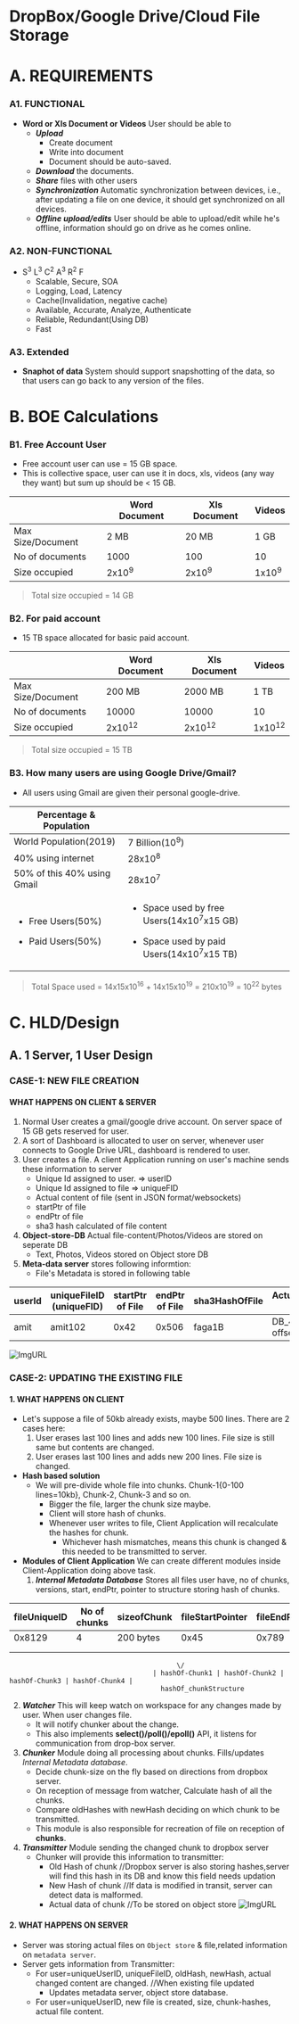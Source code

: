 # DropBox/Google Drive/Cloud File Storage

# A. REQUIREMENTS
### A1. FUNCTIONAL
- **Word or Xls Document or Videos** User should be able to
  - ***Upload***
    - Create document
    - Write into document
    - Document should be auto-saved.
  - ***Download*** the documents.
  - ***Share*** files with other users
  - ***Synchronization*** Automatic synchronization between devices, i.e., after updating a file on one device, it should get synchronized on all devices.
  - ***Offline upload/edits*** User should be able to upload/edit while he's offline, information should go on drive as he comes online.
### A2. NON-FUNCTIONAL
- S<sup>3</sup> L<sup>3</sup> C<sup>2</sup> A<sup>3</sup> R<sup>2</sup> F
  - Scalable, Secure, SOA
  - Logging, Load, Latency
  - Cache(Invalidation, negative cache)
  - Available, Accurate, Analyze, Authenticate
  - Reliable, Redundant(Using DB)
  - Fast
### A3. Extended 
- **Snaphot of data** System should support snapshotting of the data, so that users can go back to any version of the files.

# B. BOE Calculations
### B1. Free Account User
- Free account user can use = 15 GB space.
- This is collective space, user can use it in docs, xls, videos (any way they want) but sum up should be < 15 GB.

| | Word Document | Xls Document | Videos |
| --- | --- | --- | --- |
| Max Size/Document | 2 MB | 20 MB | 1 GB |
| No of documents | 1000 | 100 | 10 |
| Size occupied | 2x10<sup>9</sup> | 2x10<sup>9</sup> | 1x10<sup>9</sup> |
> Total size occupied = 14 GB

### B2. For paid account
- 15 TB space allocated for basic paid account.

| | Word Document | Xls Document | Videos |
| --- | --- | --- | --- |
| Max Size/Document | 200 MB | 2000 MB | 1 TB |
| No of documents | 10000 | 10000 | 10 |
| Size occupied | 2x10<sup>12</sup> | 2x10<sup>12</sup> | 1x10<sup>12</sup> |
> Total size occupied = 15 TB

### B3. How many users are using Google Drive/Gmail?
- All users using Gmail are given their personal google-drive.

| Percentage & Population | |
| --- | --- |
| World Population(2019) | 7 Billion(10<sup>9</sup>) |
| 40% using internet | 28x10<sup>8</sup> |
| 50% of this 40% using Gmail | 28x10<sup>7</sup> |
| <ul><li>Free Users(50%)</li></ul> <ul><li>Paid Users(50%)</li></ul>| <ul><li>Space used by free Users(14x10<sup>7</sup>x15 GB)</li></ul> <ul><li>Space used by paid Users(14x10<sup>7</sup>x15 TB)</li></ul> |
> Total Space used = 14x15x10<sup>16</sup> + 14x15x10<sup>19</sup> = 210x10<sup>19</sup> = 10<sup>22</sup> bytes

# C. HLD/Design
## A. 1 Server, 1 User Design
### CASE-1: NEW FILE CREATION
#### WHAT HAPPENS ON CLIENT & SERVER
1. Normal User creates a gmail/google drive account. On server space of 15 GB gets reserved for user.
2. A sort of Dashboard is allocated to user on server, whenever user connects to Google Drive URL, dashboard is rendered to user.
3. User creates a file. A client Application running on user's machine sends these information to server
     - Unique Id assigned to user.  =>  userID
     - Unique Id assigned to file   =>  uniqueFID
     - Actual content of file (sent in JSON format/websockets)
     - startPtr of file
     - endPtr of file
     - sha3 hash calculated of file content
4. **Object-store-DB** Actual file-content/Photos/Videos are stored on seperate DB
     - Text, Photos, Videos stored on Object store DB   
5. **Meta-data server** stores following informtion:
   - File's Metadata is stored in following table
   
| userId | uniqueFileID (uniqueFID) | startPtr of File | endPtr of File | sha3HashOfFile | ActualFileLocation (PtrOnDB) | Directory structure | Shared-With |
| --- | --- | --- | --- | --- | --- | --- | --- |
| amit | amit102 | 0x42 | 0x506 | faga1B | DB_4-offset_89100 | dir1/dir2/file | user10,user41 |

![ImgURL](https://i.ibb.co/LNfsTc4/dropbox1.png)


### CASE-2: UPDATING THE EXISTING FILE
#### 1. WHAT HAPPENS ON CLIENT
- Let's suppose a file of 50kb already exists, maybe 500 lines. There are 2 cases here:
  1. User erases last 100 lines and adds new 100 lines. File size is still same but contents are changed.
  2. User erases last 100 lines and adds new 200 lines. File size is changed.
- **Hash based solution** 
  - We will pre-divide whole file into chunks. Chunk-1{0-100 lines=10kb}, Chunk-2, Chunk-3 and so on.
    - Bigger the file, larger the chunk size maybe.
    - Client will store hash of chunks.
    - Whenever user writes to file, Client Application will recalculate the hashes for chunk.
      - Whichever hash mismatches, means this chunk is changed & this needed to be transmitted to server.
- **Modules of Client Application** We can create different modules inside Client-Application doing above task.
  1. ***Internal Metadata Database*** Stores all files user have, no of chunks, versions, start, endPtr, pointer to structure storing hash of chunks.
    
| fileUniqueID | No of chunks | sizeofChunk | fileStartPointer | fileEndPointer | ptrTo_hash_structure | version |
| --- | --- | --- | --- | --- | --- | --- |
| 0x8129 | 4 | 200 bytes | 0x45 | 0x789 | 0x492m | 4 |
                                               |
                                               | 
                                              \/
                                        | hashOf-Chunk1 | hashOf-Chunk2 | hashOf-Chunk3 | hashOf-Chunk4 |
                                          hashOf_chunkStructure

  2. ***Watcher*** This will keep watch on workspace for any changes made by user. When user changes file.
     - It will notify chunker about the change.
     - This also implements **select()/poll()/epoll()** API, it listens for communication from drop-box server.
  3. ***Chunker*** Module doing all processing about chunks. Fills/updates *Internal Metadata database*.
     - Decide chunk-size on the fly based on directions from dropbox server.
     - On reception of message from watcher, Calculate hash of all the chunks.
     - Compare oldHashes with newHash deciding on which chunk to be transmitted.
     - This module is also responsible for recreation of file on reception of **chunks**.
  4. ***Transmitter*** Module sending the changed chunk to dropbox server
     - Chunker will provide this information to transmitter:
       - Old Hash of chunk        //Dropbox server is also storing hashes,server will find this hash in its DB and know this field needs updation
       - New Hash of chunk        //If data is modified in transit, server can detect data is malformed.
       - Actual data of chunk     //To be stored on object store
 ![ImgURL](https://i.ibb.co/TMDWjLr/dropbox-client-application.png)

#### 2. WHAT HAPPENS ON SERVER
- Server was storing actual files on `Object store` & file,related information on `metadata server`.
- Server gets information from Transmitter:
  - For user=uniqueUserID, uniqueFileID, oldHash, newHash, actual changed content are changed.   //When existing file updated
    - Updates metadata server, object store database.
  - For user=uniqueUserID, new file is created, size, chunk-hashes, actual file content.
